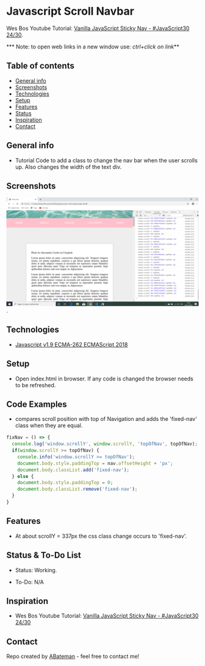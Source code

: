 # Javascript Scroll Navbar

Wes Bos Youtube Tutorial: [Vanilla JavaScript Sticky Nav - #JavaScript30 24/30](https://www.youtube.com/watch?v=5FLOBCGH3_U&list=PLu8EoSxDXHP6CGK4YVJhL_VWetA865GOH&index=24).


*** Note: to open web links in a new window use: _ctrl+click on link_**

## Table of contents

* [General info](#general-info)
* [Screenshots](#screenshots)
* [Technologies](#technologies)
* [Setup](#setup)
* [Features](#features)
* [Status](#status)
* [Inspiration](#inspiration)
* [Contact](#contact)

## General info

* Tutorial Code to add a class to change the nav bar when the user scrolls up. Also changes the width of the text div.

## Screenshots

![Example screenshot](./img/nav.png).

## Technologies

* [Javascript v1.9 ECMA-262 ECMAScript 2018](http://www.ecma-international.org/publications/standards/Ecma-262.htm)

## Setup

* Open index.html in browser. If any code is changed the browser needs to be refreshed.

## Code Examples

* compares scroll position with top of Navigation and adds the 'fixed-nav' class when they are equal.

```javascript
fixNav = () => {
  console.log('window.scrollY', window.scrollY, 'topOfNav', topOfNav);
  if(window.scrollY >= topOfNav) {
    console.info('window.scrollY >= topOfNav');
    document.body.style.paddingTop = nav.offsetHeight + 'px';
    document.body.classList.add('fixed-nav'); 
  } else {
    document.body.style.paddingTop = 0;
    document.body.classList.remove('fixed-nav'); 
  }
}
```

## Features

*  At about scrollY = 337px the css class change occurs to 'fixed-nav'.

## Status & To-Do List

* Status: Working.

* To-Do: N/A

## Inspiration

* Wes Bos Youtube Tutorial: [Vanilla JavaScript Sticky Nav - #JavaScript30 24/30](https://www.youtube.com/watch?v=5FLOBCGH3_U&list=PLu8EoSxDXHP6CGK4YVJhL_VWetA865GOH&index=24)

## Contact

Repo created by [ABateman](https://www.andrewbateman.org) - feel free to contact me!
